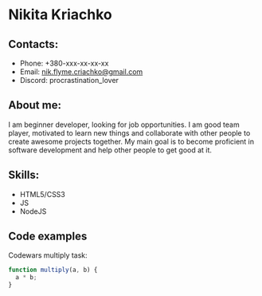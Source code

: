 # Nikita Kriachko

## Contacts:

- Phone: +380-xxx-xx-xx-xx
- Email: nik.flyme.criachko@gmail.com
- Discord: procrastination_lover

## About me:

I am beginner developer, looking for job opportunities. I am good team player, motivated to learn new things and collaborate with other people to create awesome projects together.
My main goal is to become proficient in software development and help other people to get good at it.

## Skills:

- HTML5/CSS3
- JS
- NodeJS

## Code examples

Codewars multiply task:

```javascript
function multiply(a, b) {
  a * b;
}
```
